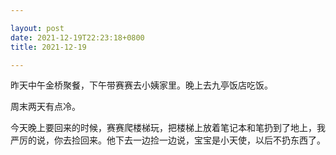 ```yaml
---

layout: post
date: 2021-12-19T22:23:18+0800
title: 2021-12-19

---
```


昨天中午金桥聚餐，下午带赛赛去小姨家里。晚上去九亭饭店吃饭。

周末两天有点冷。

今天晚上要回来的时候，赛赛爬楼梯玩，把楼梯上放着笔记本和笔扔到了地上，我严厉的说，你去捡回来。他下去一边捡一边说，宝宝是小天使，以后不扔东西了。
